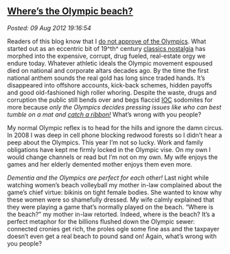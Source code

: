  
[Where’s the Olympic beach?](https://bakerjd99.wordpress.com/2012/08/09/wheres-the-olympic-beach/)
-------------------------------------------------------------------------------------------------

*Posted: 09 Aug 2012 19:16:54*

Readers of this blog know that I [do not approve of the
Olympics](https://bakerjd99.wordpress.com/2009/10/03/my-olympic-spirit/).
What started out as an eccentric bit of 19^th^ century [classics
nostalgia](https://history1800s.about.com/od/sports/a/Coubertin.htm) has
morphed into the expensive, corrupt, drug fueled, real-estate orgy we
endure today. Whatever athletic ideals the Olympic movement espoused
died on national and corporate altars decades ago. By the time the first
national anthem sounds the real gold has long since traded hands. It’s
disappeared into offshore accounts, kick-back schemes, hidden payoffs
and good old-fashioned high roller whoring. Despite the waste, drugs and
corruption the public still bends over and begs flaccid
[IOC](https://observer.com/2012/07/those-dirty-rings-corruption-prone-ioc-always-goes-for-the-gold/)
sodomites for more because *only the Olympics decides pressing issues
like who can best tumble on a mat and [catch a
ribbon!](https://www.huffingtonpost.com/elaine-dai/post_3740_b_1746836.html)*
What’s wrong with you people?

My normal Olympic reflex is to head for the hills and ignore the damn
circus. In 2008 I was deep in cell phone blocking redwood forests so I
didn’t hear a peep about the Olympics. This year I’m not so lucky. Work
and family obligations have kept me firmly locked in the Olympic vise.
On my own I would change channels or read but I’m not on my own. My wife
enjoys the games and her elderly demented mother enjoys them even more.

*Dementia and the Olympics are perfect for each other!* Last night while
watching women’s beach volleyball my mother in-law complained about the
game’s chief virtue: bikinis on tight female bodies. She wanted to know
why these women were so shamefully dressed. My wife calmly explained
that they were playing a game that’s normally played on the beach.
“Where is the beach?” my mother in-law retorted. Indeed, where is the
beach? It’s a perfect metaphor for the billions flushed down the Olympic
sewer: connected cronies get rich, the proles ogle some fine ass and the
taxpayer doesn’t even get a real beach to pound sand on! Again, what’s
wrong with you people?
